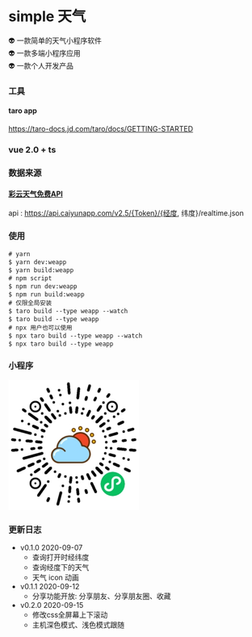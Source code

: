 # simple 天气
👽 一款简单的天气小程序软件  
👽 一款多端小程序应用  
👽 一款个人开发产品  

### 工具
#### taro app
https://taro-docs.jd.com/taro/docs/GETTING-STARTED
### vue 2.0 + ts

### 数据来源
#### [彩云天气免费API](https://dashboard.caiyunapp.com)
api : https://api.caiyunapp.com/v2.5/{Token}/{经度, 纬度}/realtime.json

### 使用
``````
# yarn
$ yarn dev:weapp
$ yarn build:weapp
# npm script
$ npm run dev:weapp
$ npm run build:weapp
# 仅限全局安装
$ taro build --type weapp --watch
$ taro build --type weapp
# npx 用户也可以使用
$ npx taro build --type weapp --watch
$ npx taro build --type weapp
``````

### 小程序
![code](./logo/wx-app-code.jpg)

### 更新日志
- v0.1.0 2020-09-07
  - 查询打开时经纬度
  - 查询经度下的天气
  - 天气 icon 动画
- v0.1.1 2020-09-12
  - 分享功能开放: 分享朋友、分享朋友圈、收藏
-  v0.2.0 2020-09-15
   - 修改css全屏幕上下滚动
   - 主机深色模式、浅色模式跟随
